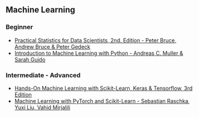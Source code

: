 ## Machine Learning
### Beginner
- [Practical Statistics for Data Scientists, 2nd. Edition - Peter Bruce, Andrew Bruce & Peter Gedeck](https://www.amazon.ca/Practical-Statistics-Data-Scientists-Essential/dp/149207294X)
- [Introduction to Machine Learning with Python - Andreas C. Muller & Sarah Guido](https://www.nrigroupindia.com/e-book/Introduction%20to%20Machine%20Learning%20with%20Python%20(%20PDFDrive.com%20)-min.pdf)


### Intermediate - Advanced
- [Hands-On Machine Learning with Scikit-Learn, Keras & Tensorflow, 3rd Edition](https://www.amazon.ca/Hands-Machine-Learning-Scikit-Learn-TensorFlow/dp/1492032646)
- [Machine Learning with PyTorch and Scikit-Learn - Sebastian Raschka, Yuxi Liu, Vahid Mirjalili](https://dl.ebooksworld.ir/books/Machine.Learning.with.PyTorch.and.Scikit-Learn.Sebastian.Raschka.Packt.9781801819312.EBooksWorld.ir.pdf)